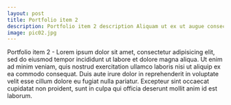 ```yaml
---
layout: post
title: Portfolio item 2
description: Portfolio item 2 description Aliquam ut ex ut augue consectetur interdum. Donec hendrerit imperdiet. Mauris eleifend fringilla nullam aenean mi ligula.
image: pic02.jpg
---
```


Portfolio item 2 - Lorem ipsum dolor sit amet, consectetur adipisicing elit, sed do eiusmod tempor incididunt ut labore et dolore magna aliqua. Ut enim ad minim veniam, quis nostrud exercitation ullamco laboris nisi ut aliquip ex ea commodo consequat. Duis aute irure dolor in reprehenderit in voluptate velit esse cillum dolore eu fugiat nulla pariatur. Excepteur sint occaecat cupidatat non proident, sunt in culpa qui officia deserunt mollit anim id est laborum.
